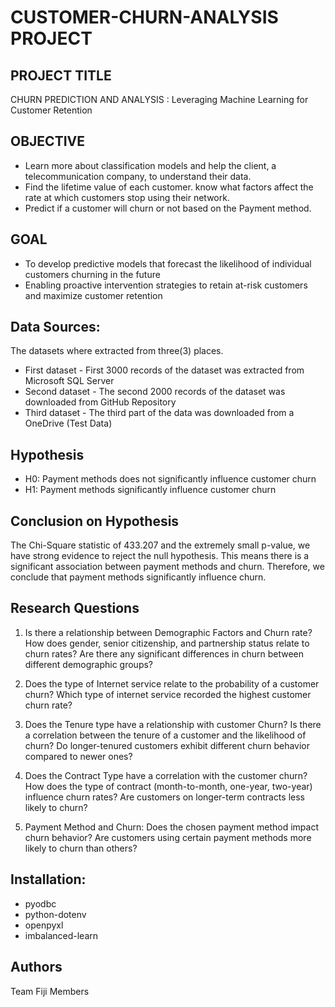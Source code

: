 # CUSTOMER-CHURN-ANALYSIS PROJECT

## PROJECT TITLE
CHURN PREDICTION AND ANALYSIS : Leveraging Machine Learning for Customer Retention

## OBJECTIVE
- Learn more about classification models and help the client, a telecommunication company, to understand their data.
- Find the lifetime value of each customer. know what factors affect the rate at which customers stop using their network.
- Predict if a customer will churn or not based on the Payment method.

## GOAL
- To develop predictive models that forecast the likelihood of individual customers churning in the future
- Enabling proactive intervention strategies to retain at-risk customers and maximize customer retention

## Data Sources:
The datasets where extracted from three(3) places.

- First dataset - First 3000 records of the dataset was extracted from Microsoft SQL Server
- Second dataset - The second 2000 records of the dataset was downloaded from GitHub Repository
- Third dataset - The third part of the data was downloaded from a OneDrive (Test Data)

## Hypothesis
- H0: Payment methods does not significantly influence customer churn 
- H1: Payment methods significantly influence customer churn

## Conclusion on Hypothesis
The Chi-Square statistic of 433.207 and the extremely small p-value, we have strong evidence to reject the null hypothesis. This means there is a significant association between payment methods and churn. Therefore, we conclude that payment methods significantly influence churn.


## Research Questions
1.	Is there a relationship between Demographic Factors and Churn rate?
How does gender, senior citizenship, and partnership status relate to churn rates? Are there any significant differences in churn between different demographic groups?

2.	Does the type of Internet service relate to the probability of a customer churn?
Which type of internet service recorded the highest customer churn rate?

3.	Does the Tenure type have a relationship with customer Churn?
Is there a correlation between the tenure of a customer and the likelihood of churn? Do longer-tenured customers exhibit different churn behavior compared to newer ones?

4.	Does the Contract Type have a correlation with the customer churn? 
How does the type of contract (month-to-month, one-year, two-year) influence churn rates? Are customers on longer-term contracts less likely to churn?

5.	Payment Method and Churn:
 Does the chosen payment method impact churn behavior? Are customers using certain payment methods more likely to churn than others?

 ## Installation: 
- pyodbc
- python-dotenv
- openpyxl
- imbalanced-learn

## Authors
Team Fiji Members
